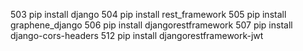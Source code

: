   503  pip install django
  504  pip install rest_framework
  505  pip install graphene_django
  506  pip install djangorestframework
  507  pip install django-cors-headers
  512  pip install djangorestframework-jwt

